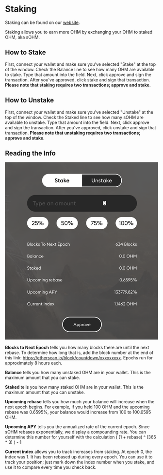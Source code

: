 # Staking

Staking can be found on our [website](http://olympusdao.finance/#/stake).

Staking allows you to earn more OHM by exchanging your OHM to staked OHM, aka sOHM.

## How to Stake

First, connect your wallet and make sure you've selected "Stake" at the top of the window. Check the Balance line to see how many OHM are available to stake. Type that amount into the field. Next, click approve and sign the transaction. After you've approved, click stake and sign that transaction. **Please note that staking requires two transactions; approve and stake.**

## **How to Unstake**

First, connect your wallet and make sure you've selected "Unstake" at the top of the window. Check the Staked line to see how many sOHM are available to unstake. Type that amount into the field. Next, click approve and sign the transaction. After you've approved, click unstake and sign that transaction. **Please note that unstaking requires two transactions; approve and stake.**

## **Reading the Info**

![](../.gitbook/assets/using-the-website/staking/modal.png)

**Blocks to Next Epoch** tells you how many blocks there are until the next rebase. To determine how long that is, add the block number at the end of this link: https://etherscan.io/block/countdown/xxxxxxxxx. Epochs run for approximately 8 hours each.

**Balance** tells you how many unstaked OHM are in your wallet. This is the maximum amount that you can stake.

**Staked** tells you how many staked OHM are in your wallet. This is the maximum amount that you can unstake.

**Upcoming rebase** tells you how much your balance will increase when the next epoch begins. For example, if you held 100 OHM and the upcoming rebase was 0.6595%, your balance would increase from 100 to 100.6595 OHM.

**Upcoming APY** tells you the annualized rate of the current epoch. Since sOHM rebases exponentially, we display a compounding rate. You can determine this number for yourself with the calculation \( \(1 + rebase\) ^ \(365 \* 3\) \) - 1

**Current index** allows you to track increases from staking. At epoch 0, the index was 1. It has been rebased up during every epoch. You can use it to track your position; just mark down the index number when you stake, and use it to compare every time you check back.
